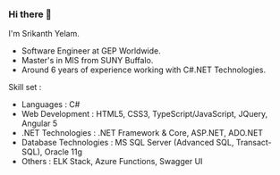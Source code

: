 ### Hi there 👋

I'm Srikanth Yelam.

- Software Engineer at GEP Worldwide.
- Master's in MIS from SUNY Buffalo.
- Around 6 years of experience working with C#.NET Technologies.

Skill set :
- Languages : C#
- Web Development : HTML5, CSS3, TypeScript/JavaScript, JQuery, Angular 5
- .NET Technologies : .NET Framework & Core, ASP.NET, ADO.NET
- Database Technologies : MS SQL Server (Advanced SQL, Transact-SQL), Oracle 11g
- Others : ELK Stack, Azure Functions, Swagger UI
